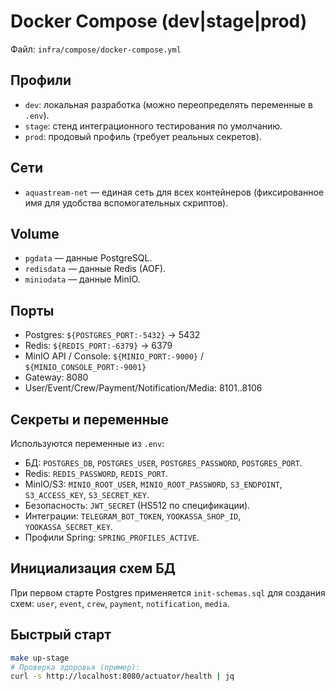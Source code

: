 # Docker Compose (dev|stage|prod)

Файл: `infra/compose/docker-compose.yml`

## Профили
- `dev`: локальная разработка (можно переопределять переменные в `.env`).
- `stage`: стенд интеграционного тестирования по умолчанию.
- `prod`: продовый профиль (требует реальных секретов).

## Сети
- `aquastream-net` — единая сеть для всех контейнеров (фиксированное имя для удобства вспомогательных скриптов).

## Volume
- `pgdata` — данные PostgreSQL.
- `redisdata` — данные Redis (AOF).
- `miniodata` — данные MinIO.

## Порты
- Postgres: `${POSTGRES_PORT:-5432}` → 5432
- Redis: `${REDIS_PORT:-6379}` → 6379
- MinIO API / Console: `${MINIO_PORT:-9000}` / `${MINIO_CONSOLE_PORT:-9001}`
- Gateway: 8080
- User/Event/Crew/Payment/Notification/Media: 8101..8106

## Секреты и переменные
Используются переменные из `.env`:
- БД: `POSTGRES_DB`, `POSTGRES_USER`, `POSTGRES_PASSWORD`, `POSTGRES_PORT`.
- Redis: `REDIS_PASSWORD`, `REDIS_PORT`.
- MinIO/S3: `MINIO_ROOT_USER`, `MINIO_ROOT_PASSWORD`, `S3_ENDPOINT`, `S3_ACCESS_KEY`, `S3_SECRET_KEY`.
- Безопасность: `JWT_SECRET` (HS512 по спецификации).
- Интеграции: `TELEGRAM_BOT_TOKEN`, `YOOKASSA_SHOP_ID`, `YOOKASSA_SECRET_KEY`.
- Профили Spring: `SPRING_PROFILES_ACTIVE`.

## Инициализация схем БД
При первом старте Postgres применяется `init-schemas.sql` для создания схем: `user`, `event`, `crew`, `payment`, `notification`, `media`.

## Быстрый старт
```bash
make up-stage
# Проверка здоровья (пример):
curl -s http://localhost:8080/actuator/health | jq
```
